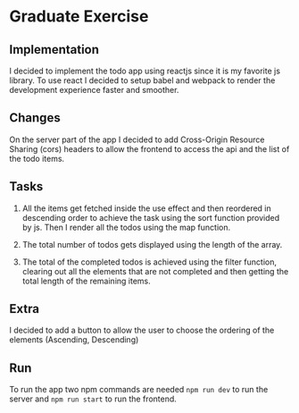 # Graduate Exercise

## Implementation

I decided to implement the todo app using reactjs since it is my favorite js library.
To use react I decided to setup babel and webpack to render the development experience faster and smoother.

## Changes

On the server part of the app I decided to add Cross-Origin Resource Sharing (cors) headers to allow the frontend to access the api and the list of the todo items.

## Tasks

1.  All the items get fetched inside the use effect and then reordered in descending order to achieve the task using the sort function provided by js.
    Then I render all the todos using the map function.

2.  The total number of todos gets displayed using the length of the array.

3. The total of the completed todos is achieved using the filter function, clearing out all the elements that are not completed and then getting the total length of the            remaining items.

## Extra

I decided to add a button to allow the user to choose the ordering of the elements (Ascending, Descending)

## Run

To run the app two npm commands are needed `npm run dev` to run the server and `npm run start` to run the frontend.
